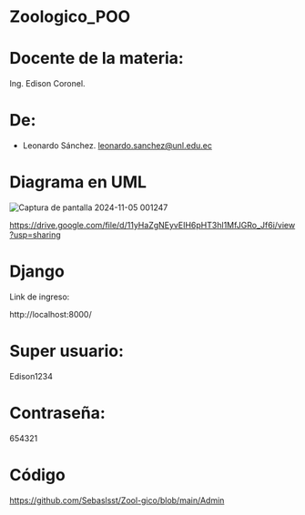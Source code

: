 # Zoologico_POO

# Docente de la materia:
Ing. Edison Coronel.

# De:
- Leonardo Sánchez.
  leonardo.sanchez@unl.edu.ec


# Diagrama en UML

![Captura de pantalla 2024-11-05 001247](https://github.com/user-attachments/assets/db952290-0c0e-42f8-bc36-c3080b7ecdd5)



https://drive.google.com/file/d/11yHaZgNEyvEIH6pHT3hl1MfJGRo_Jf6i/view?usp=sharing


# Django
Link de ingreso:

http://localhost:8000/

# Super usuario:
Edison1234
# Contraseña:
654321
# Código 
https://github.com/Sebaslsst/Zool-gico/blob/main/Admin
